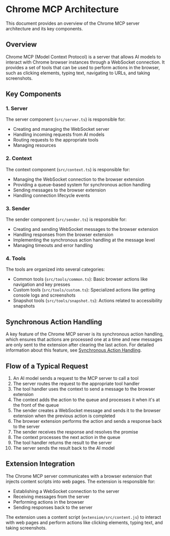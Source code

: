 # Chrome MCP Architecture

This document provides an overview of the Chrome MCP server architecture and its key components.

## Overview

Chrome MCP (Model Context Protocol) is a server that allows AI models to interact with Chrome browser instances through a WebSocket connection. It provides a set of tools that can be used to perform actions in the browser, such as clicking elements, typing text, navigating to URLs, and taking screenshots.

## Key Components

### 1. Server

The server component (`src/server.ts`) is responsible for:
- Creating and managing the WebSocket server
- Handling incoming requests from AI models
- Routing requests to the appropriate tools
- Managing resources

### 2. Context

The context component (`src/context.ts`) is responsible for:
- Managing the WebSocket connection to the browser extension
- Providing a queue-based system for synchronous action handling
- Sending messages to the browser extension
- Handling connection lifecycle events

### 3. Sender

The sender component (`src/sender.ts`) is responsible for:
- Creating and sending WebSocket messages to the browser extension
- Handling responses from the browser extension
- Implementing the synchronous action handling at the message level
- Managing timeouts and error handling

### 4. Tools

The tools are organized into several categories:
- Common tools (`src/tools/common.ts`): Basic browser actions like navigation and key presses
- Custom tools (`src/tools/custom.ts`): Specialized actions like getting console logs and screenshots
- Snapshot tools (`src/tools/snapshot.ts`): Actions related to accessibility snapshots

## Synchronous Action Handling

A key feature of the Chrome MCP server is its synchronous action handling, which ensures that actions are processed one at a time and new messages are only sent to the extension after clearing the last action. For detailed information about this feature, see [Synchronous Action Handling](./synchronous-action-handling.md).

## Flow of a Typical Request

1. An AI model sends a request to the MCP server to call a tool
2. The server routes the request to the appropriate tool handler
3. The tool handler uses the context to send a message to the browser extension
4. The context adds the action to the queue and processes it when it's at the front of the queue
5. The sender creates a WebSocket message and sends it to the browser extension when the previous action is completed
6. The browser extension performs the action and sends a response back to the server
7. The sender receives the response and resolves the promise
8. The context processes the next action in the queue
9. The tool handler returns the result to the server
10. The server sends the result back to the AI model

## Extension Integration

The Chrome MCP server communicates with a browser extension that injects content scripts into web pages. The extension is responsible for:
- Establishing a WebSocket connection to the server
- Receiving messages from the server
- Performing actions in the browser
- Sending responses back to the server

The extension uses a content script (`extension/src/content.js`) to interact with web pages and perform actions like clicking elements, typing text, and taking screenshots.
